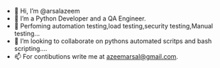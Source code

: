 - 👋 Hi, I’m @arsalazeem
- 👀 I’m a Python Developer and a QA Engineer.
- 🌱 Perfoming automation testing,load testing,security testing,Manual testing...
- 💞️ I’m looking to collaborate on pythons automated scritps and bash scripting....
- 📫 For contibutions write me at azeemarsal@gmail.com.

<!---
arsalazeem/arsalazeem is a ✨ special ✨ repository because its `README.md` (this file) appears on your GitHub profile.
You can click the Preview link to take a look at your changes.
--->
